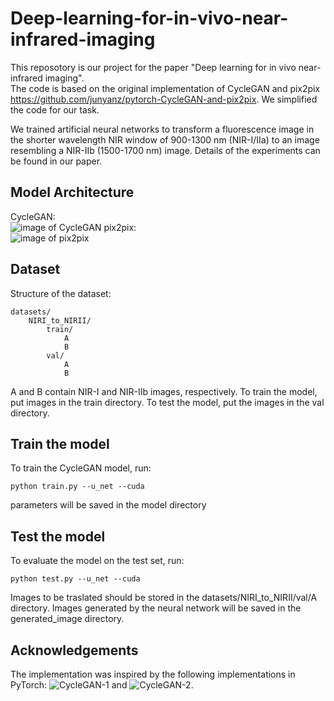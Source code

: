 # Deep-learning-for-in-vivo-near-infrared-imaging

This reposotory is our project for the paper "Deep learning for in vivo near-infrared imaging".  
The code is based on the original implementation of CycleGAN and pix2pix https://github.com/junyanz/pytorch-CycleGAN-and-pix2pix. We simplified the code for our task.  

We trained artificial neural networks to transform a fluorescence image in the shorter wavelength NIR window of 900-1300 nm (NIR-I/IIa) to an image resembling a NIR-IIb (1500-1700 nm) image. Details of the experiments can be found in our paper.  

## Model Architecture
CycleGAN:  
![image of CycleGAN](https://github.com/zhuoranzma/Deep-learning-for-in-vivo-near-infrared-imaging/blob/master/figs/CycleGAN.png) 
pix2pix:  
![image of pix2pix](https://github.com/zhuoranzma/Deep-learning-for-in-vivo-near-infrared-imaging/blob/master/figs/pix2pix.png)  


## Dataset
Structure of the dataset:  
```
datasets/  
    NIRI_to_NIRII/  
        train/  
            A  
            B  
        val/  
            A  
            B  
```
A and B contain NIR-I and NIR-IIb images, respectively. To train the model, put images in the train directory. To test the model, put the images in the val directory.  

## Train the model
To train the CycleGAN model, run:  
```
python train.py --u_net --cuda
```
parameters will be saved in the model directory

## Test the model
To evaluate the model on the test set, run:
```
python test.py --u_net --cuda
```
Images to be traslated should be stored in the datasets/NIRI_to_NIRII/val/A directory. Images generated by the neural network will be saved in the generated_image directory.  


## Acknowledgements
The implementation was inspired by the following implementations in PyTorch: ![CycleGAN-1](https://github.com/junyanz/pytorch-CycleGAN-and-pix2pix) and ![CycleGAN-2](https://github.com/aitorzip/PyTorch-CycleGAN).


